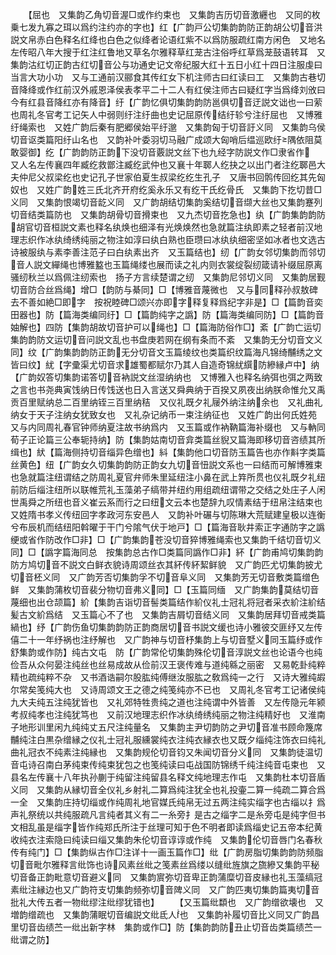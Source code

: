 <!-- { "loadSidebar": true } -->
　　【屈也　又集韵乙角切音渥□或作约束也　又集韵吉历切音激纒也　又同的枚乗七发九寡之珥以爲约注约亦的字也】红【广韵戸公切集韵韵防正韵胡公切音洪説文帛赤白色释名红绛也白色之似绛者论语红紫不以爲防服疏红南方闲色　又地名左传昭八年大搜于红注红鲁地又草名尔雅释草红茏古注俗呼红草爲茏鼓语转耳　又集韵沽红切正韵古红切音公与功通史记文帝纪服大红十五日小红十四日注服虔曰当言大功小功　又与工通前汉郦食其传红女下机注师古曰红读曰工　又集韵古巷切音降绛或作红前汉外戚恩泽侯表孝平二十二人有红侯注师古曰疑红字当爲绛刘攽曰今有红县音降红亦有降音】纡【广韵忆俱切集韵韵防邕俱切音迂説文诎也一曰萦也周礼冬官考工记矢人中弱则纡注纡曲也史记屈原传结纡轸兮注纡屈也　又博雅纡绳索也　又姓广韵后秦有肥郷侯始平纡邈　又集韵匈于切音訏义同　又集韵乌侯切音讴类篇阳纡山名也　又韵补叶委羽切马融广成颂大匈哨后缊巡欧纡隅依阻莫敢婴御】纥【广韵韵防正韵下没切音覈説文丝下也九经字防説文作□隶省作　又人名左传襄四年臧纥救鄫注臧纥武仲也又襄十年郰人纥抉之以出门者注纥郰邑大夫仲尼父叔梁纥也史记孔子世家伯夏生叔梁纥纥生孔子　又唐书回鹘传回纥其先匈奴也　又姓广韵姓三氏北齐开府纥奚永乐又有纥干氏纥骨氏　又集韵下扢切昔□义同　又集韵恨竭切音龁义同　又广韵胡结切集韵奚结切音缬大丝也又集韵蹇列切音结类篇防也　又集韵胡骨切音搰束也　又九杰切音扢急也】纨【广韵集韵韵防胡官切音桓説文素也释名纨焕也细泽有光焕焕然也急就篇注纨即素之轻者前汉地理志织作冰纨绮绣纯丽之物注如淳曰纨白熟也臣瓒曰冰纨纨细密坚如冰者也文选古诗被服纨与素李善注范子曰白纨素出齐　又玉篇结也】纫【广韵女邻切集韵而邻切音人説文繟绳也博雅盭也玉篇绳缕也展而读之礼内则衣裳绽裂纫箴请补缀屈原离骚纫秋兰以爲佩注纫索也　扬子方言续楚谓之纫　又集韵尼邻切义同　又集韵居觐切音防合丝爲绳】增□【韵防与綦同】□【博雅音蔑微也　又与同释孙叔敖碑去不善如絶□即字　按祝睦碑□颂兴亦即字释复释爲纪字非是】□【篇韵音奕田器也】防【篇海类编同纡】□【篇韵纯字之譌】防【篇海类编同防】□【篇韵音妯解也】四防【集韵胡故切音护可以绳也】□【篇海防俗作□】紊【广韵亡运切集韵韵防文运切音问説文乱也书盘庚若网在纲有条而不紊　又集韵无分切音文义同】纹【广韵集韵韵防正韵无分切音文玉篇绫纹也类篇织纹篇海凡锦绮黼绣之文皆曰纹】紌【字彚渠尤切音求雄蜀都赋尔乃其人自造奇锦紌繏防縿縁卢中】纳【广韵奴答切集韵诺答切音衲説文丝湿纳纳也　又博雅入也释名纳弭也弭之两致之言也书尧典寅饯纳日传饯送也日入言送又舜典纳于百揆又夙夜出纳朕命惟允又禹贡百里赋纳总二百里纳铚三百里纳秸　又仪礼既夕礼屦外纳注纳余也　又礼曲礼纳女于天子注纳女犹致女也　又礼杂记纳币一束注纳征也　又姓广韵出何氏姓苑　又与内同周礼春官钟师纳夏注故书纳爲内　又玉篇或作衲靹篇海补缀也　又与軜同荀子正论篇三公奉轭持纳】防【集韵姑南切音弇类篇丝貎又篇海即移切音咨绩其所缉也】紎【篇海侧持切音缁异色缯也】紏【集韵他口切音防玉篇告也亦作斢字类篇丝黄色】纽【广韵女久切集韵韵防正韵女九切音忸説文系也一曰结而可解博雅束也急就篇注纽谓结之防周礼夏官弁师朱里延纽注小鼻在武上筓所贯也仪礼既夕礼纽前防后缁注纽所以联帷荒礼玉藻弟子缟带并纽约用组疏纽谓带之交结之处庄子人闲世禹舜之所纽也音义崔云系而行之曰纽文云本也楚辞九叹情素结于纽帛注结束也　又姓隋书孝义传纽回字孝政河东安邑人　又韵补叶碾与切陈琳大荒赋建皇极以连衡兮布辰机而结纽阳斡曜于干门兮隂气伏于地戸】□【篇海音耿井索正字通防字之譌绠或省作防改作□非】□【广韵集韵苍没切音猝博雅绳索也又集韵千结切音切义同】□【譌字篇海同总　按集韵总古作□类篇同譌作□非】紑【广韵甫鸠切集韵韵防方鸠切音不説文白鲜衣貌诗周颂丝衣其紑传紑絜鲜貌　又广韵匹尤切集韵披尤切音柸义同　又广韵芳否切集韵孚不切音阜义同　又集韵芳无切音敷类篇缯色鲜　又集韵蒲枚切音裴分物切音弗义同】□【玉篇同缅　又广韵集韵莫结切音蔑细也出仓颉篇】紒【集韵吉诣切音髻类篇结作紒仪礼士冠礼将冠者采衣紒注紒结髪古文紒爲结　又玉篇心不了也　又集韵吉屑切音结义同　又集韵居拜切音戒类篇緺也】纾【广韵伤鱼切集韵韵防正韵商居切音书説文缓也诗小雅彼交匪纾又左传僖二十一年纾祸也注纾解也　又广韵神与切音杼集韵上与切音墅义同玉篇纾或作舒集韵或作防】纯古文屯　防【广韵常伦切集韵殊伦切音淳説文丝也论语今也纯俭吾从众何晏注纯丝也丝易成故从俭前汉王褒传难与道纯緜之丽密　又易乾卦纯粹精也疏纯粹不杂　又书酒诰嗣尔股肱纯傅继汝服肱之敎爲纯一之行　又诗大雅纯嘏尔常矣笺纯大也　又诗周颂文王之德之纯笺纯亦不已也　又周礼冬官考工记诸侯纯九大夫纯五注纯犹皆也　又礼郊特牲贵纯之道也注纯谓中外皆善　又左传隐元年颍考叔纯孝也注纯犹笃也　又前汉地理志织作冰纨绮绣纯丽之物注纯精好也　又淮南子地形训里闲九纯纯丈五尺注纯量名　又集韵主尹切韵防之尹切音准书顾命篾席黼纯注白黒杂缯縁之仪礼士冠礼服纁裳纯衣注纯衣縁衣也又既夕缁纯注饰衣曰纯礼曲礼冠衣不纯素注纯縁也　又集韵规伦切音钧又朱闻切音分义同　又集韵徒温切音屯诗召南白茅纯束传纯束犹包之也笺纯读曰屯战国防锦绣千纯注纯音屯束也　又县名左传襄十八年执孙蒯于纯留注纯留县名释文纯地理志作屯　又集韵杜本切音盾义同　又集韵从縁切音全仪礼乡射礼二算爲纯注犹全也礼投壷二算一纯疏二算合爲一全　又集韵庄持切缁或作纯周礼地官媒氏纯帛无过五两注纯实缁字也古缁以扌爲声礼祭统以共纯服疏凡言纯者其义有二一糸旁扌是古之缁字二是糸旁屯是纯字但书文相乱虽是缁字皆作纯郑氏所注于丝理可知于色不明者即读爲缁史记五帝本纪黄收纯衣注索隐曰纯读曰缁又集韵朱伦切音谆谆或作纯　又集韵伦切音唇门名春秋传有纯门】□【集韵纵古作□注详十一画玉篇作□】纰【广韵房脂切集韵韵防频脂切音毗尔雅释言纰饰也诗风素丝纰之笺素丝爲缕以缝纰旌旗之旒縿又集韵平秘切音备正韵毗意切音避义同　又集韵賔弥切音卑正韵蒲糜切音皮縁也礼玉藻缟冠素纰注縁边也又广韵符支切集韵频弥切音陴义同　又广韵匹夷切集韵篇夷切音批礼大传五者一物纰缪注纰缪犹错也】
　　【又玉篇纰纇也　又广韵缯欲壊也　又増韵缯疏也　又集韵蒲眠切音编説文纰氐人也　又集韵补履切音比义同又广韵昌里切音齿绩苎一纰出新字林　集韵或作□】防【集韵韵防丑止切音齿类篇绩苎一纰谓之防】
